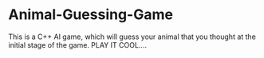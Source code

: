 # Animal-Guessing-Game
This is a C++ AI game, which will guess your animal that you thought at the initial stage of the game. PLAY IT COOL....
